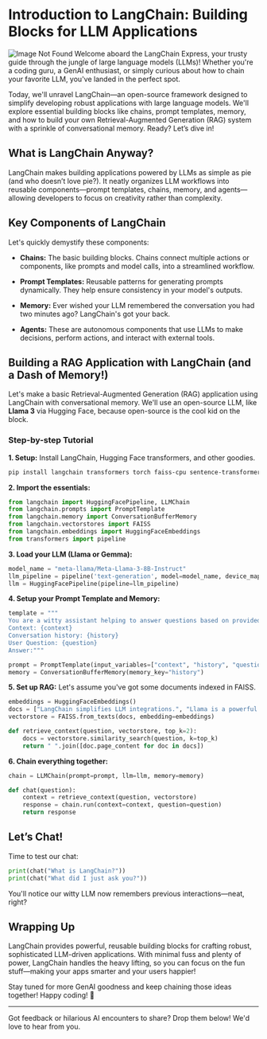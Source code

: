 # Introduction to LangChain: Building Blocks for LLM Applications
![Image Not Found](/langchain-intro.png "Optional title")
Welcome aboard the LangChain Express, your trusty guide through the jungle of large language models (LLMs)! Whether you're a coding guru, a GenAI enthusiast, or simply curious about how to chain your favorite LLM, you've landed in the perfect spot.

Today, we'll unravel LangChain—an open-source framework designed to simplify developing robust applications with large language models. We'll explore essential building blocks like chains, prompt templates, memory, and how to build your own Retrieval-Augmented Generation (RAG) system with a sprinkle of conversational memory. Ready? Let’s dive in!

## What is LangChain Anyway?

LangChain makes building applications powered by LLMs as simple as pie (and who doesn’t love pie?). It neatly organizes LLM workflows into reusable components—prompt templates, chains, memory, and agents—allowing developers to focus on creativity rather than complexity.

## Key Components of LangChain

Let's quickly demystify these components:

* **Chains:** The basic building blocks. Chains connect multiple actions or components, like prompts and model calls, into a streamlined workflow.

* **Prompt Templates:** Reusable patterns for generating prompts dynamically. They help ensure consistency in your model's outputs.

* **Memory:** Ever wished your LLM remembered the conversation you had two minutes ago? LangChain's got your back.

* **Agents:** These are autonomous components that use LLMs to make decisions, perform actions, and interact with external tools.

## Building a RAG Application with LangChain (and a Dash of Memory!)

Let's make a basic Retrieval-Augmented Generation (RAG) application using LangChain with conversational memory. We'll use an open-source LLM, like **Llama 3** via Hugging Face, because open-source is the cool kid on the block.

### Step-by-step Tutorial

**1. Setup:**
Install LangChain, Hugging Face transformers, and other goodies.

```bash
pip install langchain transformers torch faiss-cpu sentence-transformers
```

**2. Import the essentials:**

```python
from langchain import HuggingFacePipeline, LLMChain
from langchain.prompts import PromptTemplate
from langchain.memory import ConversationBufferMemory
from langchain.vectorstores import FAISS
from langchain.embeddings import HuggingFaceEmbeddings
from transformers import pipeline
```

**3. Load your LLM (Llama or Gemma):**

```python
model_name = "meta-llama/Meta-Llama-3-8B-Instruct"
llm_pipeline = pipeline('text-generation', model=model_name, device_map='auto')
llm = HuggingFacePipeline(pipeline=llm_pipeline)
```

**4. Setup your Prompt Template and Memory:**

```python
template = """
You are a witty assistant helping to answer questions based on provided context and previous conversation.
Context: {context}
Conversation history: {history}
User Question: {question}
Answer:"""

prompt = PromptTemplate(input_variables=["context", "history", "question"], template=template)
memory = ConversationBufferMemory(memory_key="history")
```

**5. Set up RAG:**
Let's assume you've got some documents indexed in FAISS.

```python
embeddings = HuggingFaceEmbeddings()
docs = ["LangChain simplifies LLM integrations.", "Llama is a powerful open-source LLM."]
vectorstore = FAISS.from_texts(docs, embedding=embeddings)

def retrieve_context(question, vectorstore, top_k=2):
    docs = vectorstore.similarity_search(question, k=top_k)
    return " ".join([doc.page_content for doc in docs])
```

**6. Chain everything together:**

```python
chain = LLMChain(prompt=prompt, llm=llm, memory=memory)

def chat(question):
    context = retrieve_context(question, vectorstore)
    response = chain.run(context=context, question=question)
    return response
```

## Let’s Chat!

Time to test our chat:

```python
print(chat("What is LangChain?"))
print(chat("What did I just ask you?"))
```

You'll notice our witty LLM now remembers previous interactions—neat, right?

## Wrapping Up

LangChain provides powerful, reusable building blocks for crafting robust, sophisticated LLM-driven applications. With minimal fuss and plenty of power, LangChain handles the heavy lifting, so you can focus on the fun stuff—making your apps smarter and your users happier!

Stay tuned for more GenAI goodness and keep chaining those ideas together! Happy coding! 🚀

---

Got feedback or hilarious AI encounters to share? Drop them below! We'd love to hear from you.
